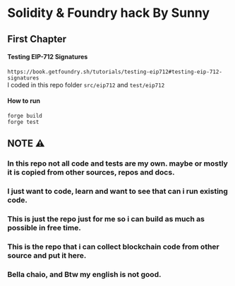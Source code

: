 # Solidity & Foundry hack By Sunny   


## First Chapter  
#### Testing EIP-712 Signatures  
```https://book.getfoundry.sh/tutorials/testing-eip712#testing-eip-712-signatures```  
I coded in this repo folder `src/eip712` and `test/eip712`
#### How to run 
 
    forge build
    forge test

## NOTE ⚠️

### In this repo not all code and tests are my own. maybe or mostly it is copied from other sources, repos and docs.  
### I just want to code, learn and want to see that can i run existing code.  
### This is just the repo just for me so i can build as much as possible in free time.
### This is the repo that i can collect blockchain code from other source and put it here.  
### Bella chaio, and Btw my english is not good.
